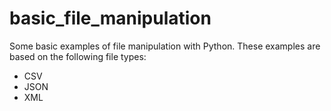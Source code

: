 # basic_file_manipulation
Some basic examples of file manipulation with Python. These examples are based on the following file types:
* CSV
* JSON
* XML
